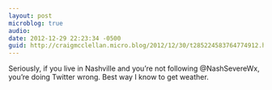 ```yaml
---
layout: post
microblog: true
audio: 
date: 2012-12-29 22:23:34 -0500
guid: http://craigmcclellan.micro.blog/2012/12/30/t285224583764774912.html
---
```

Seriously, if you live in Nashville and you’re not following @NashSevereWx, you’re doing Twitter wrong. Best way I know to get weather.
